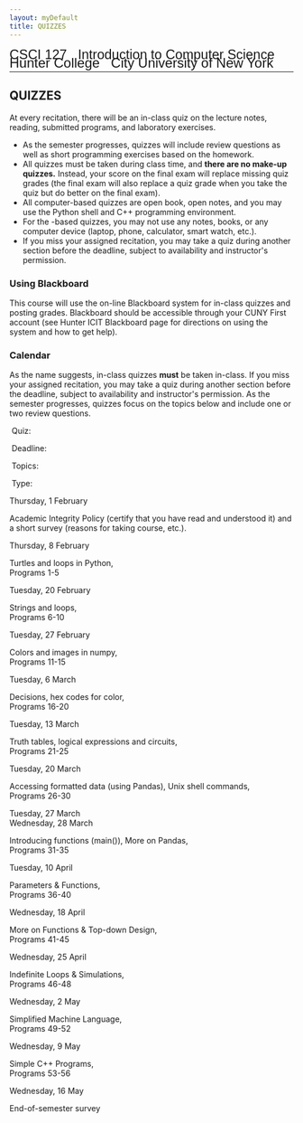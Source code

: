```yaml
---
layout: myDefault 
title: QUIZZES  
---
```


<style>  
table {
    border-collapse: collapse;
}
table, td, th {
    text-align: left;
    padding: 8px;
    padding-bottom: 6px;
    border: 1px solid #dee1e4;
}
tr:nth-child(even) {background-color: #fafafa;}
tr:nth-child(odd) {background-color: #ffffff;}
hr.style-six {
    border: 0;
    height: 0;
    border-top: 1px solid rgba(0, 0, 0, 0.1);
    border-bottom: 1px solid rgba(255, 255, 255, 0.3);
}
a:link {
    text-decoration: none;
}
a:visited {
    text-decoration: none;
    color: blue;
}
a:hover {
    text-decoration: none;
}
a:active {
    text-decoration: none;
}
</style>
  
[<span style="font-family:Arial; font-size:23.5px">CSCI 127 &nbsp; Introduction to Computer Science</span><br/>
<span style="line-height:0.1; font-family:Arial; font-size:24px">Hunter College &nbsp; City University of New York</span>](2018_summer.html)    
  
---  

QUIZZES
---

At every recitation, there will be an in-class quiz on the lecture notes, reading, submitted programs, and laboratory exercises.

*   As the semester progresses, quizzes will include review questions as well as short programming exercises based on the homework.
*   All quizzes must be taken during class time, and **there are no make-up quizzes.** Instead, your score on the final exam will replace missing quiz grades (the final exam will also replace a quiz grade when you take the quiz but do better on the final exam).
*   All computer-based quizzes are open book, open notes, and you may use the Python shell and C++ programming environment.
*   For the   -based quizzes, you may not use any notes, books, or any computer device (laptop, phone, calculator, smart watch, etc.).
*   If you miss your assigned recitation, you may take a quiz during another section before the deadline, subject to availability and instructor's permission.

### Using Blackboard

This course will use the on-line Blackboard system for in-class quizzes and posting grades. Blackboard should be accessible through your CUNY First account (see Hunter [ICIT Blackboard page](http://www.hunter.cuny.edu/it/blackboard/blackboard-information-page) for directions on using the system and how to get help).

### Calendar

As the name suggests, in-class quizzes **must** be taken in-class. If you miss your assigned recitation, you may take a quiz during another section before the deadline, subject to availability and instructor's permission. As the semester progresses, quizzes focus on the topics below and include one or two review questions.

 Quiz:

 Deadline:

 Topics:

 Type:

<a href="#1"></a>

Thursday, 1 February

Academic Integrity Policy (certify that you have read and understood it) and  
a short survey (reasons for taking course, etc.).

  

<a href="#2"></a>


Thursday, 8 February

Turtles and loops in Python,  
[Programs 1-5](assignments.html#set1)

  

<a href="#3"></a>


Tuesday, 20 February

Strings and loops,  
[Programs 6-10](assignments.html#set2)

  

<a href="#4"></a>

Tuesday, 27 February

Colors and images in numpy,  
[Programs 11-15](assignments.html#set3)

  

<a href="#5"></a>


Tuesday, 6 March

Decisions, hex codes for color,  
[Programs 16-20](assignments.html#set4)

  

<a href="#6"></a>


Tuesday, 13 March

Truth tables, logical expressions and circuits,  
[Programs 21-25](assignments.html#set5)

  

<a href="#7"></a>


Tuesday, 20 March

Accessing formatted data (using Pandas), Unix shell commands,  
[Programs 26-30](assignments.html#set6)

  

<a href="#8"></a>

Tuesday, 27 March  
Wednesday, 28 March

Introducing functions (main()), More on Pandas,  
[Programs 31-35](assignments.html#set7)

  

<a href="#9"></a>


Tuesday, 10 April

Parameters & Functions,  
[Programs 36-40](assignments.html#set8)

  

<a href="#10"></a>


Wednesday, 18 April

More on Functions & Top-down Design,  
[Programs 41-45](assignments.html#set9)

  

<a href="#11"></a>


Wednesday, 25 April

Indefinite Loops & Simulations,  
[Programs 46-48](assignments.html#set10)

  

<a href="#12"></a>


Wednesday, 2 May

Simplified Machine Language,  
[Programs 49-52](assignments.html#set11)

  

<a href="#13"></a>


Wednesday, 9 May

Simple C++ Programs,  
[Programs 53-56](assignments.html#set12)

  

<a href="#14"></a>


Wednesday, 16 May

End-of-semester survey

  
